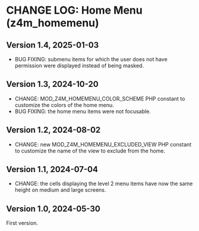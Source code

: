 # CHANGE LOG: Home Menu (z4m_homemenu)

## Version 1.4, 2025-01-03
- BUG FIXING: submenu items for which the user does not have permission were displayed instead of being masked.

## Version 1.3, 2024-10-20
- CHANGE: MOD_Z4M_HOMEMENU_COLOR_SCHEME PHP constant to customize the colors of
  the home menu.
- BUG FIXING: the home menu items were not focusable.

## Version 1.2, 2024-08-02
- CHANGE: new MOD_Z4M_HOMEMENU_EXCLUDED_VIEW PHP constant to customize the name
  of the view to exclude from the home.

## Version 1.1, 2024-07-04
- CHANGE: the cells displaying the level 2 menu items have now the same height
  on medium and large screens.

## Version 1.0, 2024-05-30
First version.